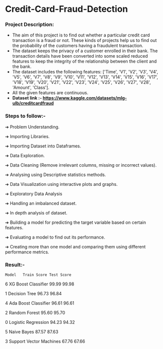 # Credit-Card-Fraud-Detection

### Project Description:
- The aim of this project is to find out whether a particular credit card transaction is a fraud or not. These kinds of projects help us to find out the probability of the customers having a fraudulent transaction.
- The dataset keeps the privacy of a customer enrolled in their bank. The transaction details have been converted into some scaled reduced features to keep the integrity of the relationship between the client and the bank.
- The dataset includes the following features: ['Time', 'V1', 'V2', 'V3', 'V4', 'V5', 'V6', 'V7', 'V8', 'V9', 'V10', 'V11', 'V12', 'V13', 'V14', 'V15', 'V16', 'V17', 'V18', 'V19', 'V20', 'V21', 'V22', 'V23', 'V24', 'V25', 'V26', 'V27', 'V28', 'Amount', 'Class'].
- All the given features are continuous.
- **Dataset link :- https://www.kaggle.com/datasets/mlg-ulb/creditcardfraud**

### Steps to follow:-

➔ Problem Understanding.

➔ Importing Libraries.

➔ Importing Dataset into Dataframes.

➔ Data Exploration.

➔ Data Cleaning (Remove irrelevant columns, missing or incorrect values).

➔ Analysing using Descriptive statistics methods.

➔ Data Visualization using interactive plots and graphs.

➔ Exploratory Data Analysis

➔ Handling an imbalanced dataset.

➔ In depth analysis of dataset.

➔ Building a model for predicting the target variable based on certain features.

➔ Evaluating a model to find out its performance.

➔ Creating more than one model and comparing them using different performance metrics.

### Result:-
	Model	Train Score	Test Score
	
6	XG Boost Classifier	99.99	99.98

1	Decision Tree		96.73	96.84

4	Ada Boost Classifier	96.61	96.61

2	Random Forest		95.60	95.70

0	Logistic Regression	94.23	94.32

5	Naive Bayes		87.57	87.63

3	Support Vector Machines	67.76	67.66


